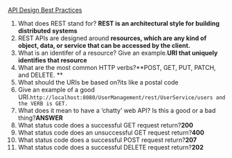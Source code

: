 [API Design Best Practices](https://docs.microsoft.com/en-us/azure/architecture/best-practices/api-design)

1. What does REST stand for? **REST is an architectural style for building distributed systems**
2. REST APIs are designed around **resources, which are any kind of object, data, or service that can be accessed by the client.**
3. What is an identifer of a resource? Give an example.**URI that uniquely identifies that resource**
4. What are the most common HTTP verbs?**POST, GET, PUT, PATCH, and DELETE. **
5. What should the URIs be based on?its like a postal code
6. Give an example of a good URI.`http://localhost:8080/UserManagement/rest/UserService/users and the VERB is GET.`
7. What does it mean to have a ‘chatty’ web API? Is this a good or a bad thing?**ANSWER**
8. What status code does a successful GET request return?**200**
9. What status code does an unsuccessful GET request return?**400**
10. What status code does a successful POST request return?**207**
11. What status code does a successful DELETE request return?**202**
